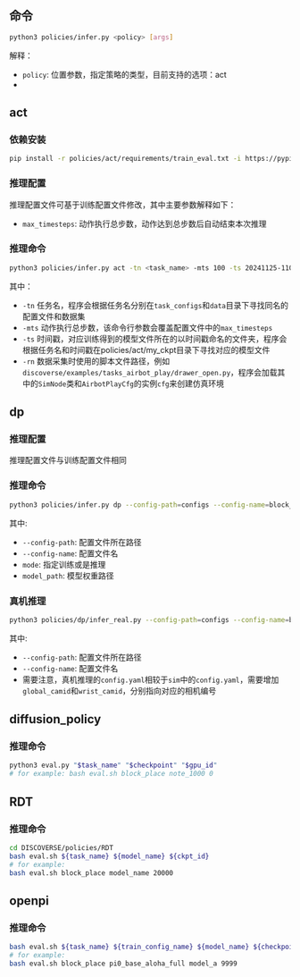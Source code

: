 ## 命令

```bash
python3 policies/infer.py <policy> [args]
```

解释：
- `policy`: 位置参数，指定策略的类型，目前支持的选项：act
- [args]: 不同的策略有不同的命令行参数，请参考下面对应策略的说明

## act

### 依赖安装

```bash
pip install -r policies/act/requirements/train_eval.txt -i https://pypi.tuna.tsinghua.edu.cn/simple
```

### 推理配置
推理配置文件可基于训练配置文件修改，其中主要参数解释如下：
- `max_timesteps`: 动作执行总步数，动作达到总步数后自动结束本次推理

### 推理命令

```bash
python3 policies/infer.py act -tn <task_name> -mts 100 -ts 20241125-110709 -rn discoverse/examples/<tasks_folder>/<task_script>
```

其中：
- `-tn` 任务名，程序会根据任务名分别在`task_configs`和`data`目录下寻找同名的配置文件和数据集
- `-mts` 动作执行总步数，该命令行参数会覆盖配置文件中的`max_timesteps`
- `-ts` 时间戳，对应训练得到的模型文件所在的以时间戳命名的文件夹，程序会根据任务名和时间戳在policies/act/my_ckpt目录下寻找对应的模型文件
- `-rn` 数据采集时使用的脚本文件路径，例如`discoverse/examples/tasks_airbot_play/drawer_open.py`，程序会加载其中的`SimNode`类和`AirbotPlayCfg`的实例`cfg`来创建仿真环境

## dp

### 推理配置

推理配置文件与训练配置文件相同

### 推理命令

```bash
python3 policies/infer.py dp --config-path=configs --config-name=block_place mode=eval model_path=path/to/model
```

其中:
- `--config-path`: 配置文件所在路径
- `--config-name`: 配置文件名
- `mode`: 指定训练或是推理
- `model_path`: 模型权重路径

### 真机推理

```bash
python3 policies/dp/infer_real.py --config-path=configs --config-name=block_place
```
其中:
- `--config-path`: 配置文件所在路径
- `--config-name`: 配置文件名
- 需要注意，真机推理的`config.yaml`相较于`sim`中的`config.yaml`，需要增加`global_camid`和`wrist_camid`，分别指向对应的相机编号

## diffusion_policy

### 推理命令

```bash
python3 eval.py "$task_name" "$checkpoint" "$gpu_id"
# for example: bash eval.sh block_place note_1000 0
```

## RDT

### 推理命令

```bash
cd DISCOVERSE/policies/RDT
bash eval.sh ${task_name} ${model_name} ${ckpt_id}
# for example:
bash eval.sh block_place model_name 20000
```

## openpi

### 推理命令

```bash
bash eval.sh ${task_name} ${train_config_name} ${model_name} ${checkpoint}
# for example:
bash eval.sh block_place pi0_base_aloha_full model_a 9999
```